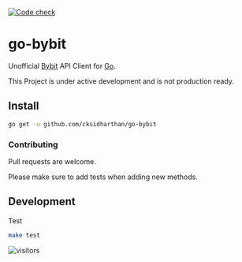 [![Code check](https://github.com/cksidharthan/go-bybit/actions/workflows/ci.yml/badge.svg)](https://github.com/cksidharthan/go-bybit/actions/workflows/ci.yml)

# go-bybit

Unofficial [Bybit](https://bybit.com) API Client  for [Go](https://golang.org/).

This Project is under active development and is not production ready.

## Install

```bash
go get -u github.com/cksidharthan/go-bybit
```

### Contributing

Pull requests are welcome.

Please make sure to add tests when adding new methods.

## Development

Test

```bash
make test
```
![visitors](https://visitor-badge.glitch.me/badge?page_id=cksidharthan.go-bybit)